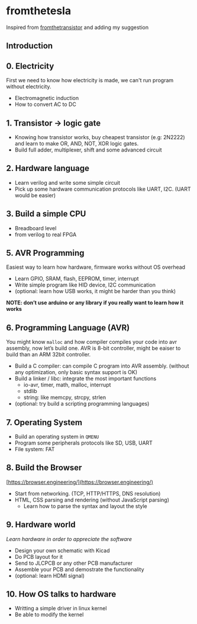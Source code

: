 # fromthetesla

Inspired from [fromthetransistor](https://github.com/geohot/fromthetransistor) and adding my suggestion


## Introduction

## 0. Electricity

First we need to know how electricity is made, we can't run program without electricity.

- Electromagnetic induction
- How to convert AC to DC

## 1. Transistor -> logic gate

- Knowing how transistor works, buy cheapest transistor (e.g: 2N2222) and learn to make OR, AND, NOT, XOR logic gates.
- Build full adder, multiplexer, shift and some advanced circuit

## 2. Hardware language

- Learn verilog and write some simple circuit
- Pick up some hardware communication protocols like UART, I2C. (UART would be easier)

## 3. Build a simple CPU

- Breadboard level
- from verilog to real FPGA 

## 5. AVR Programming

Easiest way to learn how hardware, firmware works without OS overhead

- Learn GPIO, SRAM, flash, EEPROM, timer, interrupt
- Write simple program like HID device, I2C communication
- (optional: learn how USB works, it might be harder than you think)

**NOTE: don’t use arduino or any library if you really want to learn how it works**

## 6. Programming Language (AVR)

You might know `malloc` and how compiler compiles your code into avr assembly, now let’s build one. AVR is 8-bit controller, might be eaiser to build than an ARM 32bit controller.

- Build a C compiler: can compile C program into AVR assembly. (without any optimization, only basic syntax support is OK)
- Build a linker / libc: integrate the most important functions
    - io-avr, timer, math, malloc, interrupt
    - stdlib
    - string: like memcpy, strcpy, strlen
- (optional: try build a scripting programming languages)

## 7. Operating System

- Build an operating system in `QMENU`
- Program some peripherals protocols like SD, USB, UART
- File system: FAT

## 8. Build the Browser

[https://browser.engineering/](https://browser.engineering/)

- Start from networking. (TCP, HTTP/HTTPS, DNS resolution)
- HTML, CSS parsing and rendering (without JavaScript parsing)
    - Learn how to parse the syntax and layout the style

## 9. Hardware world

*Learn hardware in order to appreciate the software*

- Design your own schematic with Kicad
- Do PCB layout for it
- Send to JLCPCB or any other PCB manufacturer
- Assemble your PCB and demostrate the functionality
- (optional: learn HDMI signal)

## 10. How OS talks to hardware

- Writting a simple driver in linux kernel
- Be able to modify the kernel
